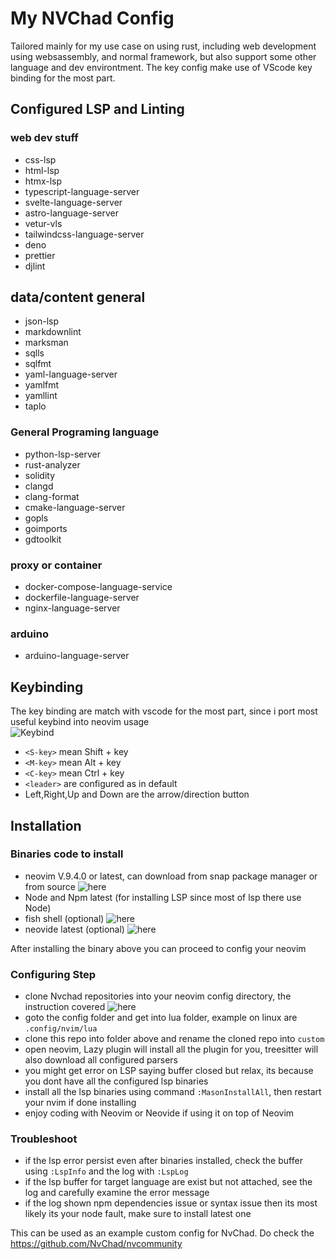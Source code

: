 # My NVChad Config

Tailored mainly for my use case on using rust, including web development using websassembly, and normal framework, but also support some other language and dev environtment. The key config make use of VScode key binding for the most part.

## Configured LSP and Linting
### web dev stuff
- css-lsp
- html-lsp
- htmx-lsp
- typescript-language-server
- svelte-language-server
- astro-language-server
- vetur-vls
- tailwindcss-language-server
- deno
- prettier
- djlint

## data/content general
- json-lsp
- markdownlint
- marksman
- sqlls
- sqlfmt
- yaml-language-server
- yamlfmt
- yamllint
- taplo

### General Programing language
- python-lsp-server
- rust-analyzer
- solidity
- clangd
- clang-format
- cmake-language-server
- gopls
- goimports
- gdtoolkit

### proxy or container
- docker-compose-language-service
- dockerfile-language-server
- nginx-language-server

### arduino
- arduino-language-server

## Keybinding
The key binding are match with vscode for the most part, since i port most useful keybind into neovim usage <br>
![Keybind](/files/cheatsheet.png)
- `<S-key>` mean Shift + key
- `<M-key>` mean Alt + key
- `<C-key>` mean Ctrl + key
- `<leader>` are configured as <Space> in default
- Left,Right,Up and Down are the arrow/direction button

## Installation

### Binaries code to install
- neovim V.9.4.0 or latest, can download from snap package manager or from source ![here](https://github.com/neovim/neovim)
- Node and Npm latest (for installing LSP since most of lsp there use Node)
- fish shell (optional) ![here](https://fishshell.com/)
- neovide latest (optional) ![here](https://neovide.dev/)

After installing the binary above you can proceed to config your neovim
### Configuring Step
- clone Nvchad repositories into your neovim config directory, the instruction covered ![here](https://nvchad.com/docs/quickstart/install)
- goto the config folder and get into lua folder, example on linux are `.config/nvim/lua`
- clone this repo into folder above and rename the cloned repo into `custom`
- open neovim, Lazy plugin will install all the plugin for you, treesitter will also download all configured parsers
- you might get error on LSP saying buffer closed but relax, its because you dont have all the configured lsp binaries
- install all the lsp binaries using command `:MasonInstallAll`, then restart your nvim if done installing
- enjoy coding with Neovim or Neovide if using it on top of Neovim


### Troubleshoot
- if the lsp error persist even after binaries installed, check the buffer using `:LspInfo` and the log with `:LspLog`
- if the lsp buffer for target language are exist but not attached, see the log and carefully examine the error message
- if the log shown npm dependencies issue or syntax issue then its most likely its your node fault, make sure to install latest one


This can be used as an example custom config for NvChad. Do check the https://github.com/NvChad/nvcommunity

